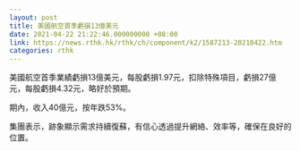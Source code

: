 ```yaml
---
layout: post
title: 美國航空首季虧損13億美元
date: 2021-04-22 21:22:46.000000000 +08:00
link: https://news.rthk.hk/rthk/ch/component/k2/1587213-20210422.htm
categories: rthk
---
```


美國航空首季業績虧損13億美元，每股虧損1.97元，扣除特殊項目，虧損27億元，每股虧損4.32元，略好於預期。

期內，收入40億元，按年跌53%。

集團表示，跡象顯示需求持續復蘇，有信心透過提升網絡、效率等，確保在良好的位置。
